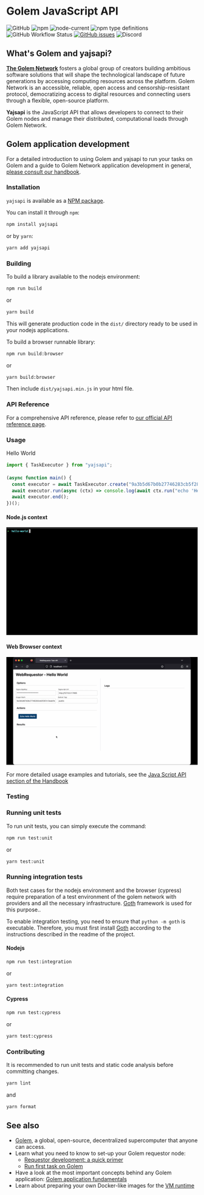 # Golem JavaScript API

![GitHub](https://img.shields.io/github/license/golemfactory/yajsapi)
![npm](https://img.shields.io/npm/v/yajsapi) 
![node-current](https://img.shields.io/node/v/yajsapi)
![npm type definitions](https://img.shields.io/npm/types/yajsapi)
![GitHub Workflow Status](https://img.shields.io/github/actions/workflow/status/golemfactory/yajsapi/goth.yml)
[![GitHub issues](https://img.shields.io/github/issues/golemfactory/yajsapi)](https://github.com/golemfactory/yajsapi/issues)
![Discord](https://img.shields.io/discord/684703559954333727?style=flat&logo=discord)

## What's Golem and yajsapi?

**[The Golem Network](https://golem.network)** fosters a global group of creators building ambitious software solutions that will shape the technological landscape of future generations by accessing computing resources across the platform. Golem Network is an accessible, reliable, open access and censorship-resistant protocol, democratizing access to digital resources and connecting users through a flexible, open-source platform.

**Yajsapi** is the JavaScript API that allows developers to connect to their Golem nodes and manage their distributed, computational loads through Golem Network.

## Golem application development

For a detailed introduction to using Golem and yajsapi to run your tasks on Golem and a guide to Golem Network application development in general, [please consult our handbook](https://handbook.golem.network/requestor-tutorials/flash-tutorial-of-requestor-development).

### Installation

`yajsapi` is available as a [NPM package](https://www.npmjs.com/package/yajsapi/).

You can install it through `npm`:

```bash
npm install yajsapi
```
or by `yarn`:

```bash
yarn add yajsapi
```

### Building

To build a library available to the nodejs environment:

```bash
npm run build
```

or

```bash
yarn build
```

This will generate production code in the `dist/` directory ready to be used in your nodejs applications.

To build a browser runnable library:

```bash
npm run build:browser
```

or 

```bash
yarn build:browser
```

Then include `dist/yajsapi.min.js` in your html file.

### API Reference

For a comprehensive API reference, please refer to [our official API reference page](https://handbook.golem.network/yajsapi/docs).

### Usage

Hello World

```javascript
import { TaskExecutor } from "yajsapi";

(async function main() {
  const executor = await TaskExecutor.create("9a3b5d67b0b27746283cb5f287c13eab1beaa12d92a9f536b747c7ae");
  await executor.run(async (ctx) => console.log(await ctx.run("echo 'Hello World'")).stdout);
  await executor.end();
})();
```

#### Node.js context
![](docs/assets/hello_nodejs.gif)

#### Web Browser context
![](docs/assets/hello_web.gif)

For more detailed usage examples and tutorials, see the [Java Script API section of the Handbook](https://handbook.golem.network/yajsapi/)

### Testing

### Running unit tests

To run unit tests, you can simply execute the command:

```bash
npm run test:unit
```

or

```bash
yarn test:unit
```

### Running integration tests

Both test cases for the nodejs environment and the browser (cypress) require preparation of a test environment of the golem network with providers and all the necessary infrastructure. [Goth](https://github.com/golemfactory/goth) framework is used for this purpose..

To enable integration testing, you need to ensure that `python -m goth` is executable. Therefore, you must first install [Goth](https://github.com/golemfactory/goth) according to the instructions described in the readme of the project.

#### Nodejs

```bash
npm run test:integration
```

or

```bash
yarn test:integration
```

#### Cypress

```bash
npm run test:cypress
```

or

```bash
yarn test:cypress
```

### Contributing

It is recommended to run unit tests and static code analysis before committing changes.

```bash
yarn lint
```

and

```bash
yarn format
```

## See also

* [Golem](https://golem.network), a global, open-source, decentralized supercomputer that anyone can access.
* Learn what you need to know to set-up your Golem requestor node:
    * [Requestor development: a quick primer](https://handbook.golem.network/requestor-tutorials/flash-tutorial-of-requestor-development)
    * [Run first task on Golem](https://handbook.golem.network/requestor-tutorials/flash-tutorial-of-requestor-development/run-first-task-on-golem)
* Have a look at the most important concepts behind any Golem application: [Golem application fundamentals](https://handbook.golem.network/requestor-tutorials/golem-application-fundamentals)
* Learn about preparing your own Docker-like images for the [VM runtime](https://handbook.golem.network/requestor-tutorials/vm-runtime)
